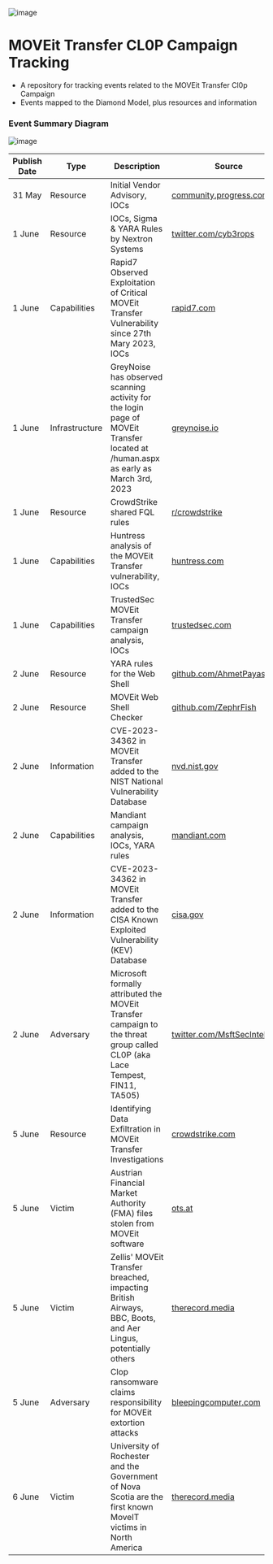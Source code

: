 ![image](https://github.com/curated-intel/MOVEit-Transfer/assets/59974887/7f4b72f9-ac2d-4683-8e34-32d0e9dd6f0b)


# MOVEit Transfer CL0P Campaign Tracking
- A repository for tracking events related to the MOVEit Transfer Cl0p Campaign
- Events mapped to the Diamond Model, plus resources and information

### Event Summary Diagram
![image](https://github.com/curated-intel/MOVEit-Transfer/assets/59974887/0b3937e5-cdca-4d1e-8476-5657329fd274)

| Publish Date | Type | Description | Source |
| --- | --- | --- | --- |
| 31 May | Resource | Initial Vendor Advisory, IOCs | [community.progress.com](https://community.progress.com/s/article/MOVEit-Transfer-Critical-Vulnerability-31May2023) | 
| 1 June | Resource | IOCs, Sigma & YARA Rules by Nextron Systems | [twitter.com/cyb3rops](https://twitter.com/cyb3rops/status/1664306595432394752) |
| 1 June | Capabilities | Rapid7 Observed Exploitation of Critical MOVEit Transfer Vulnerability since 27th Mary 2023, IOCs | [rapid7.com](https://www.rapid7.com/blog/post/2023/06/01/rapid7-observed-exploitation-of-critical-moveit-transfer-vulnerability/) |
| 1 June | Infrastructure | GreyNoise has observed scanning activity for the login page of MOVEit Transfer located at /human.aspx as early as March 3rd, 2023 | [greynoise.io](https://www.greynoise.io/blog/progress-moveit-transfer-critical-vulnerability) |
| 1 June | Resource | CrowdStrike shared FQL rules | [r/crowdstrike](https://www.reddit.com/r/crowdstrike/comments/13xujxt/20230601_situational_awareness_active_intrusion/) |
| 1 June | Capabilities | Huntress analysis of the MOVEit Transfer vulnerability, IOCs | [huntress.com](https://www.huntress.com/blog/moveit-transfer-critical-vulnerability-rapid-response) |
| 1 June | Capabilities | TrustedSec MOVEit Transfer campaign analysis, IOCs | [trustedsec.com](https://www.trustedsec.com/blog/critical-vulnerability-in-progress-moveit-transfer-technical-analysis-and-recommendations/) |
| 2 June | Resource | YARA rules for the Web Shell | [github.com/AhmetPayaslioglu](https://github.com/AhmetPayaslioglu/YaraRules/blob/main/MOVEit_Transfer_Critical_Vulnerability.yara) |
| 2 June | Resource | MOVEit Web Shell Checker | [github.com/ZephrFish](https://github.com/ZephrFish/MoveIT-WebShellCheck) |
| 2 June | Information | CVE-2023-34362 in MOVEit Transfer added to the NIST National Vulnerability Database | [nvd.nist.gov](https://nvd.nist.gov/vuln/detail/CVE-2023-34362) |
| 2 June | Capabilities | Mandiant campaign analysis, IOCs, YARA rules | [mandiant.com](https://www.mandiant.com/resources/blog/zero-day-moveit-data-theft) |
| 2 June | Information | CVE-2023-34362 in MOVEit Transfer added to the CISA Known Exploited Vulnerability (KEV) Database | [cisa.gov](https://www.cisa.gov/news-events/alerts/2023/06/02/cisa-adds-one-known-exploited-vulnerability-catalog) |
| 2 June | Adversary | Microsoft formally attributed the MOVEit Transfer campaign to the threat group called CL0P (aka Lace Tempest, FIN11, TA505) | [twitter.com/MsftSecIntel](https://twitter.com/MsftSecIntel/status/1665537730946670595) |
| 5 June | Resource | Identifying Data Exfiltration in MOVEit Transfer Investigations | [crowdstrike.com](https://www.crowdstrike.com/blog/identifying-data-exfiltration-in-moveit-transfer-investigations/) |
| 5 June | Victim | Austrian Financial Market Authority (FMA) files stolen from MOVEit software | [ots.at](https://www.ots.at/presseaussendung/OTS_20230605_OTS0139/finanzmarktaufsichtsbehoerde-fma-von-moveit-hacker-angriff-betroffen?app=1) |
| 5 June | Victim | Zellis' MOVEit Transfer breached, impacting British Airways, BBC, Boots, and Aer Lingus, potentially others | [therecord.media](https://therecord.media/bbc-british-airways-hit-by-zellis-zero-day) |
| 5 June | Adversary | Clop ransomware claims responsibility for MOVEit extortion attacks | [bleepingcomputer.com](https://www.bleepingcomputer.com/news/security/clop-ransomware-claims-responsibility-for-moveit-extortion-attacks/) |
| 6 June | Victim | University of Rochester and the Government of Nova Scotia are the first known MoveIT victims in North America | [therecord.media](https://therecord.media/rochester-university-nova-scotia-move-it-victims) |

